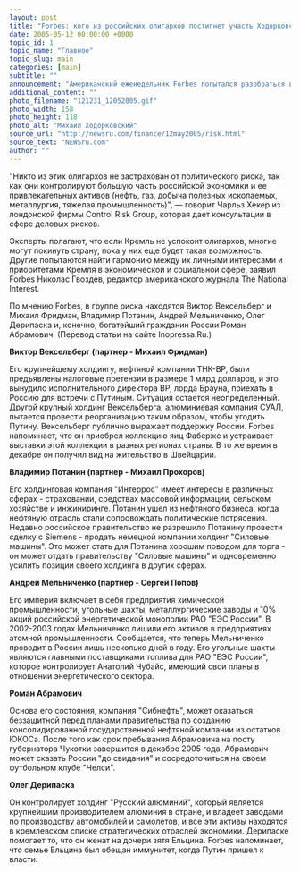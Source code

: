 ```yaml
---
layout: post
title: "Forbes: кого из российских олигархов постигнет участь Ходорковского"
date: 2005-05-12 00:00:00 +0000
topic_id: 1
topic_name: "Главное"
topic_slug: main
categories: [main]
subtitle: ""
announcement: "Американский еженедельник Forbes попытался разобраться в том, кого из российских олигархов может постигнуть участь Михаила Ходорковского. Экс-главу ЮКОСа посадили в тюрьму два года назад по обвинению в мошенничестве и воровстве, в то время как его нефтяная компания была расчленена и продана людям, пользующимся поддержкой властей."
additional_content: ""
photo_filename: "121231_12052005.gif"
photo_width: 158
photo_height: 118
photo_alt: "Михаил Ходорковский"
source_url: "http://newsru.com/finance/12may2005/risk.html"
source_text: "NEWSru.com"
author: ""
---
```

"Никто из этих олигархов не застрахован от политического риска, так как они контролируют большую часть российской экономики и ее привлекательных активов (нефть, газ, добыча полезных ископаемых, металлургия, тяжелая промышленность)", &mdash; говорит Чарльз Хекер из лондонской фирмы Control Risk Group, которая дает консультации в сфере деловых рисков.

Эксперты полагают, что если Кремль не успокоит олигархов, многие могут покинуть страну, пока у них еще будет такая возможность. Другие попытаются найти гармонию между их личными интересами и приоритетами Кремля в экономической и социальной сфере, заявил Forbes Николас Гвоздев, редактор американского журнала The National Interest.

По мнению Forbes, в группе риска находятся Виктор Вексельберг и Михаил Фридман, Владимир Потанин, Андрей Мельниченко, Олег Дерипаска и, конечно, богатейший гражданин России Роман Абрамович. (Перевод статьи на сайте Inopressa.Ru.)

<strong>Виктор Вексельберг (партнер - Михаил Фридман)</strong>

Его крупнейшему холдингу, нефтяной компании ТНК-BP, были предъявлены налоговые претензии в размере 1 млрд долларов, и это вынудило исполнительного директора BP, лорда Брауна, приехать в Россию для встречи с Путиным. Ситуация остается неопределенный. Другой крупный холдинг Вексельберга, алюминиевая компания СУАЛ, пытается провести реорганизацию таким образом, чтобы угодить Путину. Вексельберг публично выражает поддержку России. Forbes напоминает, что он приобрел коллекцию яиц Фаберже и устраивает выставки этой коллекции в разных регионах страны. В то же время в декабре он получил вид на жительство в Швейцарии.

<strong>Владимир Потанин (партнер - Михаил Прохоров)</strong>

Его холдинговая компания "Интеррос" имеет интересы в различных сферах - страховании, средствах массовой информации, сельском хозяйстве и инжиниринге. Потанин ушел из нефтяного бизнеса, когда нефтяную отрасль стали сопровождать политические потрясения. Недавно российское правительство не разрешило Потанину провести сделку с Siemens - продать немецкой компании холдинг "Силовые машины". Это может стать для Потанина хорошим поводом для торга - он может отдать правительству "Силовые машины" и одновременно усилить позиции своего холдинга в других сферах.

<strong>Андрей Мельниченко (партнер - Сергей Попов)</strong>

Его империя включает в себя предприятия химической промышленности, угольные шахты, металлургические заводы и 10% акций российской энергетической монополии РАО "ЕЭС России". В 2002-2003 годах Мельниченко лишили его активов в предприятиях атомной промышленности. Сообщается, что теперь Мельниченко проводит в России лишь несколько дней в году. Его угольные шахты являются главными поставщиками топлива для РАО "ЕЭС России", которое контролирует Анатолий Чубайс, имеющий свои планы в отношении энергетического сектора.

<strong>Роман Абрамович</strong>

Основа его состояния, компания "Сибнефть", может оказаться беззащитной перед планами правительства по созданию консолидированной государственной нефтяной компании из остатков ЮКОСа. После того как срок пребывания Абрамовича на посту губернатора Чукотки завершится в декабре 2005 года, Абрамович может сказать России "до свидания" и сосредоточиться на своем футбольном клубе "Челси".

<strong>Олег Дерипаска</strong>

Он контролирует холдинг "Русский алюминий", который является крупнейшим производителем алюминия в стране, и владеет заводами по производству автомобилей и самолетов, и все эти активы находятся в кремлевском списке стратегических отраслей экономики. Дерипаске помогает то, что он женат на дочери зятя Ельцина. Forbes напоминает, что семье Ельцина был обещан иммунитет, когда Путин пришел к власти.
